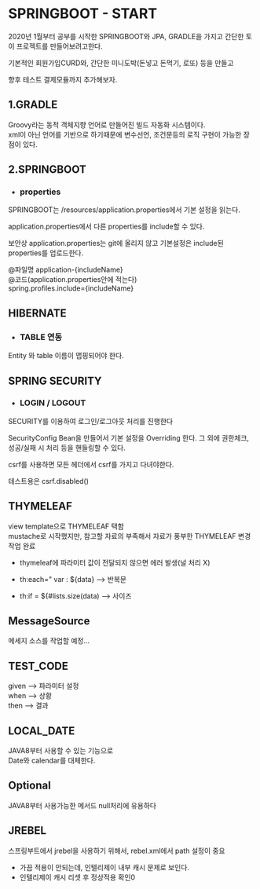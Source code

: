 SPRINGBOOT - START
===================
2020년 1월부터 공부를 시작한 SPRINGBOOT와 JPA, GRADLE을 가지고 간단한 토이 프로젝트를 만들어보려고한다.

기본적인 회원가입CURD와, 간단한 미니도박(돈넣고 돈먹기, 로또) 등을 만들고

향후 테스트 결제모듈까지 추가해보자.

1.GRADLE
------------------------------
Groovy라는 동적 객체지향 언어로 만들어진 빌드 자동화 시스템이다.  
xml이 아닌 언어를 기반으로 하기때문에 변수선언, 조건문등의 로직 구현이 가능한 장점이 있다.


2.SPRINGBOOT
------------------------------
+ ### properties
SPRINGBOOT는 /resources/application.properties에서 기본 설정을 읽는다.  
  
application.properties에서 다른 properties를 include할 수 있다.    
 
보안상 application.properties는 git에 올리지 않고 기본설정은 include된 properties를 업로드한다.  

@파일명 application-{includeName}  
@코드(application.properties안에 적는다)  
spring.profiles.include={includeName}

HIBERNATE
------------------------------
+ ### TABLE 연동
Entity 와 table 이름이 맵핑되어야 한다.

SPRING SECURITY
------------------------------
+ ### LOGIN / LOGOUT
SECURITY를 이용하여 로그인/로그아웃 처리를 진행한다
  
SecurityConfig Bean을 만들어서 기본 설정을 Overriding 한다.
그 외에 권한체크, 성공/실패 시 처리 등을 핸들링할 수 있다.
  
csrf를 사용하면 모든 헤더에서 csrf를 가지고 다녀야한다.

테스트용은 csrf.disabled() 

THYMELEAF
-----------------------------
view template으로 THYMELEAF 택함  
mustache로 시작했지만, 참고할 자료의 부족해서 자료가 풍부한 THYMELEAF 변경작업 완료

* thymeleaf에 파라미터 값이 전달되지 않으면 에러 발생(널 처리 X)


* th:each=" var : ${data} --> 반복문
* th:if = ${#lists.size(data) --> 사이즈

MessageSource
-----------------------------
메세지 소스를 작업할 예정...


TEST_CODE
-----------------------------
given --> 파라미터 설정  
when --> 상황  
then --> 결과

LOCAL_DATE
----------------------------
JAVA8부터 사용할 수 있는 기능으로  
Date와 calendar를 대체한다.

Optional
----------------------------
JAVA8부터 사용가능한 메서드
null처리에 유용하다


JREBEL
---------------------------
스프링부트에서 jrebel을 사용하기 위해서,
rebel.xml에서 path 설정이 중요

* 가끔 적용이 안되는데, 인텔리제이 내부 캐시 문제로 보인다.
* 인텔리제이 캐시 리셋 후 정상적용 확인0



